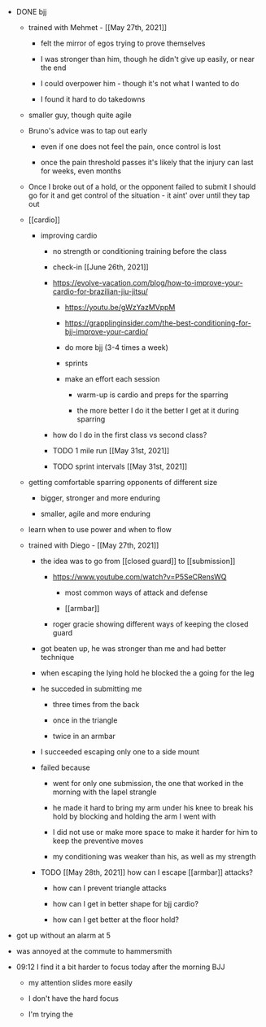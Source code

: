 - DONE bjj
	 - trained with Mehmet - [[May 27th, 2021]]
		 - felt the mirror of egos trying to prove themselves

		 - I was stronger than him, though he didn't give up easily, or near the end

		 - I could overpower him - though it's not what I wanted to do

		 - I found it hard to do takedowns

	 - smaller guy, though quite agile

	 - Bruno's advice was to tap out early
		 - even if one does not feel the pain, once control is lost

		 - once the pain threshold passes it's likely that the injury can last for weeks, even months

	 - Once I broke out of a hold, or the opponent failed to submit I should go for it and get control of the situation - it aint' over until they tap out

	 - [[cardio]]
		 - improving cardio
			 - no strength or conditioning training before the class

			 - check-in [[June 26th, 2021]]

			 - https://evolve-vacation.com/blog/how-to-improve-your-cardio-for-brazilian-jiu-jitsu/
				 - https://youtu.be/gWzYazMVppM

				 - https://grapplinginsider.com/the-best-conditioning-for-bjj-improve-your-cardio/

				 - do more bjj (3-4 times a week)

				 - sprints

				 - make an effort each session
					 - warm-up is cardio and preps for the sparring

					 - the more better I do it the better I get at it during sparring

			 - how do I do in the first class vs second class?

			 - TODO 1 mile run [[May 31st, 2021]]

			 - TODO sprint intervals [[May 31st, 2021]] 

	 - getting comfortable sparring opponents of different size
		 - bigger, stronger and more enduring

		 - smaller, agile and more enduring

	 - learn when to use power and when to flow

	 - trained with Diego - [[May 27th, 2021]]
		 - the idea was to go from [[closed guard]] to [[submission]]
			 - https://www.youtube.com/watch?v=P5SeCRensWQ
				 - most common ways of attack and defense

				 - [[armbar]]

			 - roger gracie showing different ways of keeping the closed guard 

		 - got beaten up, he was stronger than me and had better technique

		 - when escaping the lying hold he blocked the a going for the leg

		 - he succeded in submitting me
			 - three times from the back

			 - once in the triangle

			 - twice in an armbar

		 - I succeeded escaping only one to a side mount

		 - failed because 
			 - went for only one submission, the one that worked in the morning with the lapel strangle

			 - he made it hard to bring my arm under his knee to break his hold by blocking and holding the arm I went with

			 - I did not use or make more space to make it harder for him to keep the preventive moves

			 - my conditioning was weaker than his, as well as my strength

		 - TODO [[May 28th, 2021]] how can I escape [[armbar]] attacks?
			 - how can I prevent triangle attacks

			 - how can I get in better shape for bjj cardio?

			 - how can I get better at the floor hold?

- got up without an alarm at 5

- was annoyed at the commute to hammersmith

- 09:12 I find it a bit harder to focus today after the morning BJJ
	 - my attention slides more easily

	 - I don't have the hard focus

	 - I'm trying the 
